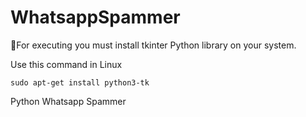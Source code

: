 # WhatsappSpammer

📜For executing you must install tkinter Python library on your system.

Use this command in Linux

`sudo apt-get install python3-tk`


Python Whatsapp Spammer
